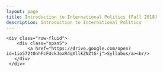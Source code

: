 ```yaml
---
layout: page
title: Introduction to International Politics (Fall 2018)
description: Introduction to International Politics
---
```

<div class="container">

    <div class="row-fluid">
        <div class="span5">
            <a href="https://drive.google.com/open?id=1io572t0nhFcFdckJoxR4qXllkZNZtG-j">Syllabus/a><br/>
       </div>
     </div>
</div>
